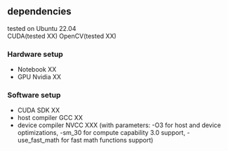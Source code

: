 ## dependencies
tested on Ubuntu 22.04  
CUDA(tested XX) OpenCV(tested XX) 

### Hardware setup
* Notebook XX
* GPU Nvidia XX

### Software setup
* CUDA SDK XX
* host compiler GCC XX
* device compiler NVCC XXX (with parameters: -O3 for host and device optimizations, -sm_30 for compute capability 3.0 support, -use_fast_math for fast math functions support)

